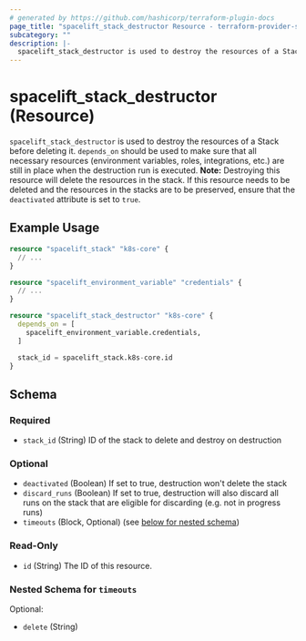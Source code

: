 ```yaml
---
# generated by https://github.com/hashicorp/terraform-plugin-docs
page_title: "spacelift_stack_destructor Resource - terraform-provider-spacelift"
subcategory: ""
description: |-
  spacelift_stack_destructor is used to destroy the resources of a Stack before deleting it. depends_on should be used to make sure that all necessary resources (environment variables, roles, integrations, etc.) are still in place when the destruction run is executed. Note: Destroying this resource will delete the resources in the stack. If this resource needs to be deleted and the resources in the stacks are to be preserved, ensure that the deactivated attribute is set to true.
---
```


# spacelift_stack_destructor (Resource)

`spacelift_stack_destructor` is used to destroy the resources of a Stack before deleting it. `depends_on` should be used to make sure that all necessary resources (environment variables, roles, integrations, etc.) are still in place when the destruction run is executed. **Note:** Destroying this resource will delete the resources in the stack. If this resource needs to be deleted and the resources in the stacks are to be preserved, ensure that the `deactivated` attribute is set to `true`.

## Example Usage

```terraform
resource "spacelift_stack" "k8s-core" {
  // ...
}

resource "spacelift_environment_variable" "credentials" {
  // ...
}

resource "spacelift_stack_destructor" "k8s-core" {
  depends_on = [
    spacelift_environment_variable.credentials,
  ]

  stack_id = spacelift_stack.k8s-core.id
}
```

<!-- schema generated by tfplugindocs -->
## Schema

### Required

- `stack_id` (String) ID of the stack to delete and destroy on destruction

### Optional

- `deactivated` (Boolean) If set to true, destruction won't delete the stack
- `discard_runs` (Boolean) If set to true, destruction will also discard all runs on the stack that are eligible for discarding (e.g. not in progress runs)
- `timeouts` (Block, Optional) (see [below for nested schema](#nestedblock--timeouts))

### Read-Only

- `id` (String) The ID of this resource.

<a id="nestedblock--timeouts"></a>
### Nested Schema for `timeouts`

Optional:

- `delete` (String)
